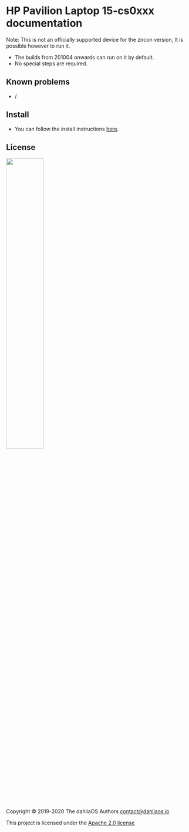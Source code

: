 # HP Pavilion Laptop 15-cs0xxx documentation

Note: This is not an officially supported device for the zircon version, It is possible however to run it.

- The builds from 201004 onwards can run on it by default.
- No special steps are required.

## Known problems

- /

## Install

- You can follow the install instructions [here](../../run%20dahliaOS/x86_64-efi.md). 

## License

<p align="left">
  <img width="45%" src="https://github.com/dahlia-os/brand/blob/master/Logo%20SVGs/dahliaOS%20logo%20with%20text%20(drop%20shadow).svg"
</p>

Copyright © 2019-2020 The dahliaOS Authors contact@dahliaos.io

This project is licensed under the [Apache 2.0 license](../../LICENSE)
